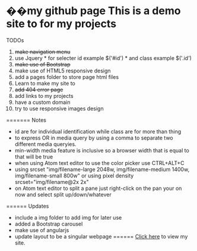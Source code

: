 ��m y   g i t h u b   p a g e This is a demo site to for my projects=======TODOs  1. ~~make navigation menu~~  2. use Jquery    * for selecter id example $('#id')    * and class example $('.id')  3. ~~make use of Bootstrap~~  4. make use of HTML5 responsive design  5. add a pages folder to store page html files  6. Learn to make my site to  7. ~~add 404 error page~~  8. add links to my projects  9. have a custom domain  10. try to use responsive images design=======Notes  * id are for individual identification while class are for more than thing  * to express OR in media query by using a comma to separate two different media    queryies.  * min-width media feature is inclusive so a browser width that is equal to that    will be true  * when using Atom text editor to use the color picker use CTRL+ALT+C  * using srcset    "img/filename-large 2048w,     img/filename-medium 1400w,     img/filename-small 800w"     or using pixel density     srcset="img/filename@2x 2x"  * on Atom text editor to split a pane just right-click on the pan your on now and select split up/down/whatever======Updates  * include a img folder to add img for later use  * added a Bootstrap carousel  * make use of angularjs  * update layout to be a singular webpage======[Click here](https://fnspecter69.github.io) to view my site. 
 
